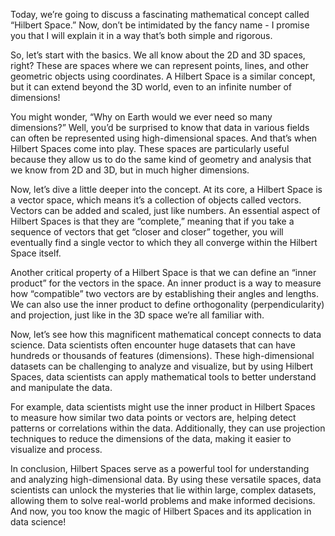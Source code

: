 Today, we’re going to discuss a fascinating mathematical concept called “Hilbert Space.” Now, don’t be intimidated by the fancy name - I promise you that I will explain it in a way that’s both simple and rigorous.

So, let’s start with the basics. We all know about the 2D and 3D spaces, right? These are spaces where we can represent points, lines, and other geometric objects using coordinates. A Hilbert Space is a similar concept, but it can extend beyond the 3D world, even to an infinite number of dimensions!

You might wonder, “Why on Earth would we ever need so many dimensions?” Well, you’d be surprised to know that data in various fields can often be represented using high-dimensional spaces. And that’s when Hilbert Spaces come into play. These spaces are particularly useful because they allow us to do the same kind of geometry and analysis that we know from 2D and 3D, but in much higher dimensions.

Now, let’s dive a little deeper into the concept. At its core, a Hilbert Space is a vector space, which means it’s a collection of objects called vectors. Vectors can be added and scaled, just like numbers. An essential aspect of Hilbert Spaces is that they are “complete,” meaning that if you take a sequence of vectors that get “closer and closer” together, you will eventually find a single vector to which they all converge within the Hilbert Space itself.

Another critical property of a Hilbert Space is that we can define an “inner product” for the vectors in the space. An inner product is a way to measure how “compatible” two vectors are by establishing their angles and lengths. We can also use the inner product to define orthogonality (perpendicularity) and projection, just like in the 3D space we’re all familiar with.

Now, let’s see how this magnificent mathematical concept connects to data science. Data scientists often encounter huge datasets that can have hundreds or thousands of features (dimensions). These high-dimensional datasets can be challenging to analyze and visualize, but by using Hilbert Spaces, data scientists can apply mathematical tools to better understand and manipulate the data.

For example, data scientists might use the inner product in Hilbert Spaces to measure how similar two data points or vectors are, helping detect patterns or correlations within the data. Additionally, they can use projection techniques to reduce the dimensions of the data, making it easier to visualize and process.

In conclusion, Hilbert Spaces serve as a powerful tool for understanding and analyzing high-dimensional data. By using these versatile spaces, data scientists can unlock the mysteries that lie within large, complex datasets, allowing them to solve real-world problems and make informed decisions. And now, you too know the magic of Hilbert Spaces and its application in data science!
